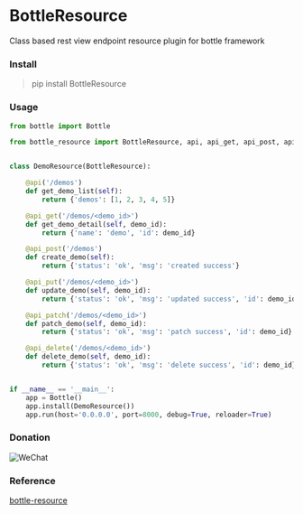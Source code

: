 # BottleResource
Class based rest view endpoint resource plugin for bottle framework

### Install
> pip install BottleResource

### Usage 

```python
from bottle import Bottle

from bottle_resource import BottleResource, api, api_get, api_post, api_put, api_patch, api_delete


class DemoResource(BottleResource):

    @api('/demos')
    def get_demo_list(self):
        return {'demos': [1, 2, 3, 4, 5]}

    @api_get('/demos/<demo_id>')
    def get_demo_detail(self, demo_id):
        return {'name': 'demo', 'id': demo_id}

    @api_post('/demos')
    def create_demo(self):
        return {'status': 'ok', 'msg': 'created success'}

    @api_put('/demos/<demo_id>')
    def update_demo(self, demo_id):
        return {'status': 'ok', 'msg': 'updated success', 'id': demo_id}

    @api_patch('/demos/<demo_id>')
    def patch_demo(self, demo_id):
        return {'status': 'ok', 'msg': 'patch success', 'id': demo_id}

    @api_delete('/demos/<demo_id>')
    def delete_demo(self, demo_id):
        return {'status': 'ok', 'msg': 'delete success', 'id': demo_id}


if __name__ == '__main__':
    app = Bottle()
    app.install(DemoResource())
    app.run(host='0.0.0.0', port=8000, debug=True, reloader=True)
```

### Donation
![WeChat](https://gitee.com/focusonecc/icons/blob/master/wechat/wx_rewards.jpg "WeChat donation code")

### Reference
[bottle-resource](https://pypi.org/project/BottleResource/)


